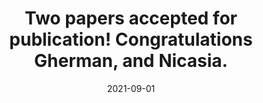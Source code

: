 ---
layout: post
title:  Two papers accepted for publication! Congratulations Gherman, and Nicasia. 
date:   2021-09-01
excerpt: >
   Gherman's paper on effective transfer learning in Genome Biology. Nicasia's paper on predicting neuropathology with deep learning in Nature Communications. 
---